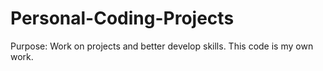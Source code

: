 # Personal-Coding-Projects
Purpose: Work on projects and better develop skills.
This code is my own work.
